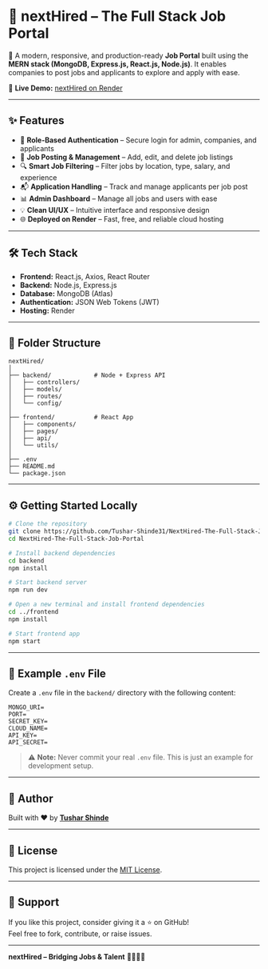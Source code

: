 # 🧠 nextHired – The Full Stack Job Portal

🚀 A modern, responsive, and production-ready **Job Portal** built using the **MERN stack (MongoDB, Express.js, React.js, Node.js)**. It enables companies to post jobs and applicants to explore and apply with ease.

🔗 **Live Demo:** [nextHired on Render](https://nexthired-the-full-stack-job-portal.onrender.com/)

---

## ✨ Features

- 👤 **Role-Based Authentication** – Secure login for admin, companies, and applicants  
- 📝 **Job Posting & Management** – Add, edit, and delete job listings  
- 🔍 **Smart Job Filtering** – Filter jobs by location, type, salary, and experience  
- 📬 **Application Handling** – Track and manage applicants per job post  
- 📊 **Admin Dashboard** – Manage all jobs and users with ease  
- 💡 **Clean UI/UX** – Intuitive interface and responsive design  
- 🌐 **Deployed on Render** – Fast, free, and reliable cloud hosting  

---

## 🛠️ Tech Stack

- **Frontend:** React.js, Axios, React Router  
- **Backend:** Node.js, Express.js  
- **Database:** MongoDB (Atlas)  
- **Authentication:** JSON Web Tokens (JWT)  
- **Hosting:** Render  

---

## 📁 Folder Structure

```
nextHired/
│
├── backend/            # Node + Express API
│   ├── controllers/
│   ├── models/
│   ├── routes/
│   └── config/
│
├── frontend/           # React App
│   ├── components/
│   ├── pages/
│   ├── api/
│   └── utils/
│
├── .env
├── README.md
└── package.json
```

---

## ⚙️ Getting Started Locally

```bash
# Clone the repository
git clone https://github.com/Tushar-Shinde31/NextHired-The-Full-Stack-Job-Portal.git
cd NextHired-The-Full-Stack-Job-Portal

# Install backend dependencies
cd backend
npm install

# Start backend server
npm run dev

# Open a new terminal and install frontend dependencies
cd ../frontend
npm install

# Start frontend app
npm start
```

---

## 🧾 Example `.env` File

Create a `.env` file in the `backend/` directory with the following content:

```env
MONGO_URI=
PORT=
SECRET_KEY=
CLOUD_NAME=
API_KEY=
API_SECRET=
```

> ⚠️ **Note:** Never commit your real `.env` file. This is just an example for development setup.

---

## 🌟 Author

Built with ❤️ by [**Tushar Shinde**](https://github.com/Tushar-Shinde31)

---

## 📜 License

This project is licensed under the [MIT License](LICENSE).

---

## 🙌 Support

If you like this project, consider giving it a ⭐ on GitHub!  
Feel free to fork, contribute, or raise issues.

---

**nextHired – Bridging Jobs & Talent** 💼🚀👨‍💻
